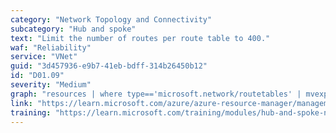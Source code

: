 ```yaml
---
category: "Network Topology and Connectivity"
subcategory: "Hub and spoke"
text: "Limit the number of routes per route table to 400."
waf: "Reliability"
service: "VNet"
guid: "3d457936-e9b7-41eb-bdff-314b26450b12"
id: "D01.09"
severity: "Medium"
graph: "resources | where type=='microsoft.network/routetables' | mvexpand properties.routes | summarize routeCount = count() by id | extend compliant = (routeCount < 360) | distinct id,compliant"
link: "https://learn.microsoft.com/azure/azure-resource-manager/management/azure-subscription-service-limits?toc=/azure/virtual-network/toc.json#azure-resource-manager-virtual-networking-limits"
training: "https://learn.microsoft.com/training/modules/hub-and-spoke-network-architecture/"
---
```

